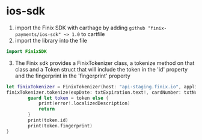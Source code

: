 
# ios-sdk

1. import the Finix SDK with carthage by adding `github "finix-payments/ios-sdk" ~> 1.0` to cartfile
2. import the library into the file
```swift
import FinixSDK
```
3. The Finix sdk provides a FinixTokenizer class, a tokenize method on that class and a Token struct that will include the token in the 'id' property and the fingerprint in the 'fingerprint' property
```swift
let finixTokenizer = FinixTokenizer(host: "api-staging.finix.io", applicationId: "AP2kL9QSWYJGpuAtYYnK5cZY")
finixTokenizer.tokenize(expDate: txtExpiration.text!, cardNumber: txtNumber.text!) { (token, error) in
        guard let token = token else {
            print(error!.localizedDescription)
            return
        } 
        print(token.id)
        print(token.fingerprint)
}
```
